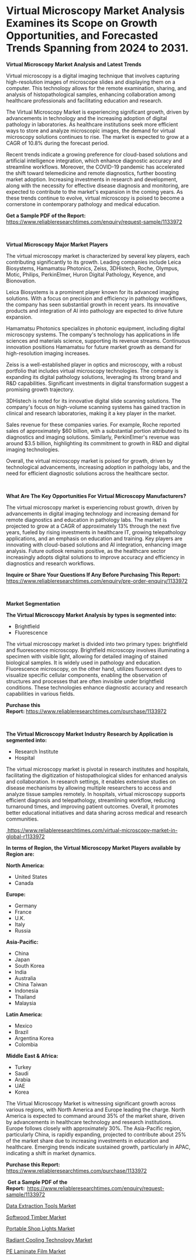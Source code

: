 <p><h1>Virtual Microscopy Market Analysis Examines its Scope on Growth Opportunities, and Forecasted Trends Spanning from 2024 to 2031.</h1></p><p><strong>Virtual Microscopy Market Analysis and Latest Trends</strong></p>
<p><p>Virtual microscopy is a digital imaging technique that involves capturing high-resolution images of microscope slides and displaying them on a computer. This technology allows for the remote examination, sharing, and analysis of histopathological samples, enhancing collaboration among healthcare professionals and facilitating education and research. </p><p>The Virtual Microscopy Market is experiencing significant growth, driven by advancements in technology and the increasing adoption of digital pathology in laboratories. As healthcare institutions seek more efficient ways to store and analyze microscopic images, the demand for virtual microscopy solutions continues to rise. The market is expected to grow at a CAGR of 10.8% during the forecast period. </p><p>Recent trends indicate a growing preference for cloud-based solutions and artificial intelligence integration, which enhance diagnostic accuracy and streamline workflows. Moreover, the COVID-19 pandemic has accelerated the shift toward telemedicine and remote diagnostics, further boosting market adoption. Increasing investments in research and development, along with the necessity for effective disease diagnosis and monitoring, are expected to contribute to the market's expansion in the coming years. As these trends continue to evolve, virtual microscopy is poised to become a cornerstone in contemporary pathology and medical education.</p></p>
<p><strong>Get a Sample PDF of the Report:&nbsp;</strong> <a href="https://www.reliableresearchtimes.com/enquiry/request-sample/1133972?utm_campaign=1287&utm_medium=2&utm_source=Github&utm_content=ia&utm_term=08102024&utm_id=virtual-microscopy">https://www.reliableresearchtimes.com/enquiry/request-sample/1133972</a></p>
<p>&nbsp;</p>
<p><strong>Virtual Microscopy Major Market Players</strong></p>
<p><p>The virtual microscopy market is characterized by several key players, each contributing significantly to its growth. Leading companies include Leica Biosystems, Hamamatsu Photonics, Zeiss, 3DHistech, Roche, Olympus, Motic, Philips, PerkinElmer, Huron Digital Pathology, Keyence, and Bionovation.</p><p>Leica Biosystems is a prominent player known for its advanced imaging solutions. With a focus on precision and efficiency in pathology workflows, the company has seen substantial growth in recent years. Its innovative products and integration of AI into pathology are expected to drive future expansion.</p><p>Hamamatsu Photonics specializes in photonic equipment, including digital microscopy systems. The company's technology has applications in life sciences and materials science, supporting its revenue streams. Continuous innovation positions Hamamatsu for future market growth as demand for high-resolution imaging increases.</p><p>Zeiss is a well-established player in optics and microscopy, with a robust portfolio that includes virtual microscopy technologies. The company is expanding its digital pathology solutions, leveraging its strong brand and R&D capabilities. Significant investments in digital transformation suggest a promising growth trajectory.</p><p>3DHistech is noted for its innovative digital slide scanning solutions. The company's focus on high-volume scanning systems has gained traction in clinical and research laboratories, making it a key player in the market.</p><p>Sales revenue for these companies varies. For example, Roche reported sales of approximately $60 billion, with a substantial portion attributed to its diagnostics and imaging solutions. Similarly, PerkinElmer's revenue was around $3.5 billion, highlighting its commitment to growth in R&D and digital imaging technologies.</p><p>Overall, the virtual microscopy market is poised for growth, driven by technological advancements, increasing adoption in pathology labs, and the need for efficient diagnostic solutions across the healthcare sector.</p></p>
<p>&nbsp;</p>
<p><strong>What Are The Key Opportunities For Virtual Microscopy Manufacturers?</strong></p>
<p><p>The virtual microscopy market is experiencing robust growth, driven by advancements in digital imaging technology and increasing demand for remote diagnostics and education in pathology labs. The market is projected to grow at a CAGR of approximately 13% through the next five years, fueled by rising investments in healthcare IT, growing telepathology applications, and an emphasis on education and training. Key players are innovating with cloud-based solutions and AI integration, enhancing image analysis. Future outlook remains positive, as the healthcare sector increasingly adopts digital solutions to improve accuracy and efficiency in diagnostics and research workflows.</p></p>
<p><strong>Inquire or Share Your Questions If Any Before Purchasing This Report:</strong> <a href="https://www.reliableresearchtimes.com/enquiry/pre-order-enquiry/1133972?utm_campaign=1287&utm_medium=2&utm_source=Github&utm_content=ia&utm_term=08102024&utm_id=virtual-microscopy">https://www.reliableresearchtimes.com/enquiry/pre-order-enquiry/1133972</a></p>
<p>&nbsp;</p>
<p><strong>Market Segmentation</strong></p>
<p><strong>The Virtual Microscopy Market Analysis by types is segmented into:</strong></p>
<p><ul><li>Brightfield</li><li>Fluorescence</li></ul></p>
<p><p>The virtual microscopy market is divided into two primary types: brightfield and fluorescence microscopy. Brightfield microscopy involves illuminating a specimen with visible light, allowing for detailed imaging of stained biological samples. It is widely used in pathology and education. Fluorescence microscopy, on the other hand, utilizes fluorescent dyes to visualize specific cellular components, enabling the observation of structures and processes that are often invisible under brightfield conditions. These technologies enhance diagnostic accuracy and research capabilities in various fields.</p></p>
<p><strong>Purchase this Report:&nbsp;</strong><a href="https://www.reliableresearchtimes.com/purchase/1133972?utm_campaign=1287&utm_medium=2&utm_source=Github&utm_content=ia&utm_term=08102024&utm_id=virtual-microscopy">https://www.reliableresearchtimes.com/purchase/1133972</a></p>
<p>&nbsp;</p>
<p><strong>The Virtual Microscopy Market Industry Research by Application is segmented into:</strong></p>
<p><ul><li>Research Institute</li><li>Hospital</li></ul></p>
<p><p>The virtual microscopy market is pivotal in research institutes and hospitals, facilitating the digitization of histopathological slides for enhanced analysis and collaboration. In research settings, it enables extensive studies on disease mechanisms by allowing multiple researchers to access and analyze tissue samples remotely. In hospitals, virtual microscopy supports efficient diagnosis and telepathology, streamlining workflow, reducing turnaround times, and improving patient outcomes. Overall, it promotes better educational initiatives and data sharing across medical and research communities.</p></p>
<p><a href="https://www.reliableresearchtimes.com/virtual-microscopy-market-in-global-r1133972?utm_campaign=1287&utm_medium=2&utm_source=Github&utm_content=ia&utm_term=08102024&utm_id=virtual-microscopy">&nbsp;https://www.reliableresearchtimes.com/virtual-microscopy-market-in-global-r1133972</a></p>
<p><strong>In terms of Region, the Virtual Microscopy Market Players available by Region are:</strong></p>
<p>
    <p> <strong> North America: </strong>
        <ul>
            <li>United States</li>
            <li>Canada</li>
        </ul>
        </p> 
    <p> <strong> Europe: </strong>
        <ul>
            <li>Germany</li>
            <li>France</li>
            <li>U.K.</li>
            <li>Italy</li>
            <li>Russia</li>
        </ul>
        </p> 
    <p> <strong> Asia-Pacific: </strong>
        <ul>
            <li>China</li>
            <li>Japan</li>
            <li>South Korea</li>
            <li>India</li>
            <li>Australia</li>
            <li>China Taiwan</li>
            <li>Indonesia</li>
            <li>Thailand</li>
            <li>Malaysia</li>
        </ul>
        </p> 
    <p> <strong> Latin America: </strong>
        <ul>
            <li>Mexico</li>
            <li>Brazil</li>
            <li>Argentina Korea</li>
            <li>Colombia</li>
        </ul>
        </p> 
    <p> <strong> Middle East & Africa: </strong>
        <ul>
            <li>Turkey</li>
            <li>Saudi</li>
            <li>Arabia</li>
            <li>UAE</li>
            <li>Korea</li>
        </ul>
    </p>
    </p>
<p><p>The Virtual Microscopy Market is witnessing significant growth across various regions, with North America and Europe leading the charge. North America is expected to command around 35% of the market share, driven by advancements in healthcare technology and research institutions. Europe follows closely with approximately 30%. The Asia-Pacific region, particularly China, is rapidly expanding, projected to contribute about 25% of the market share due to increasing investments in education and healthcare. Emerging trends indicate sustained growth, particularly in APAC, indicating a shift in market dynamics.</p></p>
<p><strong>Purchase this Report: </strong><a href="https://www.reliableresearchtimes.com/purchase/1133972?utm_campaign=1287&utm_medium=2&utm_source=Github&utm_content=ia&utm_term=08102024&utm_id=virtual-microscopy">https://www.reliableresearchtimes.com/purchase/1133972</a></p>
<p>&nbsp;<strong>Get a Sample PDF of the Report:&nbsp;&nbsp;</strong><a href="https://www.reliableresearchtimes.com/enquiry/request-sample/1133972?utm_campaign=1287&utm_medium=2&utm_source=Github&utm_content=ia&utm_term=08102024&utm_id=virtual-microscopy">https://www.reliableresearchtimes.com/enquiry/request-sample/1133972</a></p>
<p><strong></strong></p>
<p><p><a href="https://www.linkedin.com/pulse/data-extraction-tools-market-pulse-44-expansion-blueprint-2024-2031-j8joe?utm_campaign=1287&utm_medium=2&utm_source=Github&utm_content=ia&utm_term=08102024&utm_id=virtual-microscopy">Data Extraction Tools Market</a></p><p><a href="https://www.linkedin.com/pulse/softwood-timber-market2024-2031-industry-insights-investment-g3qfe?utm_campaign=1287&utm_medium=2&utm_source=Github&utm_content=ia&utm_term=08102024&utm_id=virtual-microscopy">Softwood Timber Market</a></p><p><a href="https://www.linkedin.com/pulse/emerging-trends-portable-shop-lights-market-detailed-overview-hr05e?utm_campaign=1287&utm_medium=2&utm_source=Github&utm_content=ia&utm_term=08102024&utm_id=virtual-microscopy">Portable Shop Lights Market</a></p><p><a href="https://www.linkedin.com/pulse/opportunities-challenges-radiant-cooling-technology-market-jomje?utm_campaign=1287&utm_medium=2&utm_source=Github&utm_content=ia&utm_term=08102024&utm_id=virtual-microscopy">Radiant Cooling Technology Market</a></p><p><a href="https://github.com/nathandecarvalho/Market-Research-Report-List-5/blob/main/pe-laminate-film-market.md?utm_campaign=1287&utm_medium=2&utm_source=Github&utm_content=ia&utm_term=08102024&utm_id=virtual-microscopy">PE Laminate Film Market</a></p></p>
